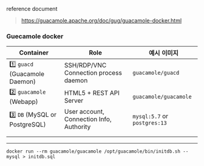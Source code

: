 reference document  
>  https://guacamole.apache.org/doc/gug/guacamole-docker.html



### Guecamole docker 

| Container                      | Role                                     | 예시 이미지                       |
| ------------------------------ | ---------------------------------------- | ---------------------------- |
| 1️⃣ `guacd` (Guacamole Daemon) | SSH/RDP/VNC  Connection process daemon   | `guacamole/guacd`            |
| 2️⃣ `guacamole` (Webapp)       | HTML5 + REST API Server                  | `guacamole/guacamole`        |
| 3️⃣ `DB` (MySQL or PostgreSQL) | User account, Connection Info, Authority | `mysql:5.7` or `postgres:13` |
|                                |                                          |                              |
|                                |                                          |                              |

----

```
docker run --rm guacamole/guacamole /opt/guacamole/bin/initdb.sh --mysql > initdb.sql
```

```
```